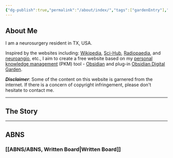 ```yaml
---
{"dg-publish":true,"permalink":"/about/index/","tags":["gardenEntry"],"created":"","updated":""}
---
```



## About Me

I am a neurosurgery resident in TX, USA.

Inspired by the websites including: [Wikipedia](https://www.wikipedia.org/), [Sci-Hub](https://www.sci-hub.st/), [Radiopaedia](https://radiopaedia.org/), and [neuroangio](http://neuroangio.org/), etc., I aim to create a free website based on my [personal knowledge management](https://en.wikipedia.org/wiki/Personal_knowledge_management) (PKM) tool - [Obsidian](https://obsidian.md/) and plug-in [Obsidian Digital Garden](https://dg-docs.ole.dev/).

***Disclaimer***:
Some of the content on this website is garnered from the internet. If there is a concern of copyright infringement, please don't hesitate to contact me.

---

## The Story


---

## ABNS
### [[ABNS/ABNS, Written Board\|Written Board]]
